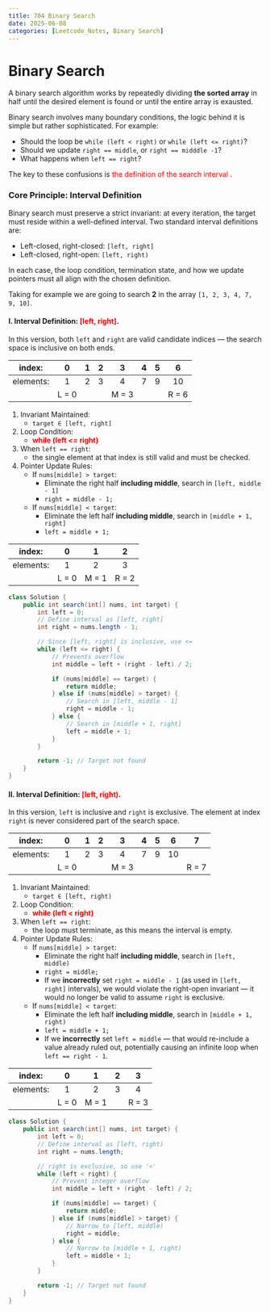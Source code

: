 ```yaml
---
title: 704 Binary Search
date: 2025-06-08
categories: [Leetcode_Notes, Binary Search]
---
```


# Binary Search
A binary search algorithm works by repeatedly dividing **the sorted array** in half until the desired element is found or until the entire array is exausted. 

Binary search involves many boundary conditions, the logic behind it is simple but rather sophisticated. For example:
- Should the loop be ```while (left < right)``` or ```while (left <= right)```?
- Should we update ```right == middle```, or ```right == midddle -1```? 
- What happens when ```left == right```?

The key to these confusions is <font color = red> the definition of the search interval </font>.



### Core Principle: Interval Definition
Binary search must preserve a strict invariant: at every iteration, the target must reside within a well-defined interval. Two standard interval definitions are:
- Left-closed, right-closed: ```[left, right]```
- Left-closed, right-open: ```[left, right)```

In each case, the loop condition, termination state, and how we update pointers must all align with the chosen definition.


Taking for example we are going to search **2** in the array ```[1, 2, 3, 4, 7, 9, 10]```.

#### I. Interval Definition: <font color = red> [left, right]</font>.
In this version, both ```left``` and ```right``` are valid candidate indices — the search space is inclusive on both ends.


   
|index:    | 0   | 1   | 2   | 3   | 4   | 5   |  6  | 
|  :--:    | :--:| :--:| :--:| :--:| :--:| :--:| :--:| 
|elements: | 1   | 2   | 3   | 4   | 7   |  9  |  10 |
|          |L = 0|      |     | M = 3    |     |     | R = 6|

  1. Invariant Maintained:
     - ```target ∈ [left, right]```
  2. Loop Condition:  
     - <font color = red> **while (left <= right)**</font>
  3. When ```left == right```:
     - the single element at that index is still valid and must be checked.
  5. Pointer Update Rules:
     - If ```nums[middle] > target```: 
       - Eliminate the right half **including middle**, search in ```[left, middle - 1]```
       - ```right = middle - 1;```
     - If ```nums[middle] < target```:
       - Eliminate the left half **including middle**, search in ```[middle + 1, right]```
       - ```left = middle + 1;```
  
| index:    | 0   | 1   | 2   |
|  :--:     | :--:| :--: | :--:|
|elements:  | 1   | 2    | 3   |
|           |L = 0| M = 1 | R = 2|


```java
class Solution {
    public int search(int[] nums, int target) {
        int left = 0;
        // Define interval as [left, right]
        int right = nums.length - 1; 

        // Since [left, right] is inclusive, use <=
        while (left <= right) { 
            // Prevents overflow
            int middle = left + (right - left) / 2; 

            if (nums[middle] == target) {
                return middle;
            } else if (nums[middle] > target) {
                // Search in [left, middle - 1]
                right = middle - 1; 
            } else {
                // Search in [middle + 1, right]
                left = middle + 1; 
            }
        }

        return -1; // Target not found
    }
}
```

#### II. Interval Definition: <font color = red> [left, right)</font>.
In this version, ```left``` is inclusive and ```right``` is exclusive. The element at index ```right``` is never considered part of the search space.

|index:    | 0   | 1   | 2   | 3   | 4   | 5   |  6  |  7  |
|  :--:    | :--:| :--:| :--:| :--:| :--:| :--:| :--:| :--:|
|elements: | 1   | 2   | 3   | 4   | 7   |  9  |  10 |     |
|          |L = 0|      |    | M = 3|    |     |      | R = 7|


  1. Invariant Maintained:
     - ```target ∈ [left, right)```
  2. Loop Condition:  
     - <font color = red> **while (left < right)**</font>
  3. When ```left == right```:
     - the loop must terminate, as this means the interval is empty.
  4. Pointer Update Rules:
     - If ```nums[middle] > target```: 
       - Eliminate the right half **including middle**, search in ```[left, middle)```
       - ```right = middle;```
       - If we **incorrectly** set ```right = middle - 1``` (as used in ```[left, right]``` intervals), we would violate the right-open invariant — it would no longer be valid to assume ```right``` is exclusive.
     - If ```nums[middle] < target```:
       - Eliminate the left half **including middle**, search in ```[middle + 1, right)```
       - ```left = middle + 1;```
       - If we **incorrectly** set ```left = middle``` — that would re-include a value already ruled out, potentially causing an infinite loop when ```left == right - 1```.


| index:    | 0   | 1   | 2   | 3    |
|  :--:     | :--:| :--: | :--:| :--:|
|elements:  | 1   | 2    | 3   |  4  |
|           |L = 0| M = 1|     | R = 3

```java
class Solution {
    public int search(int[] nums, int target) {
        int left = 0;
        // Define interval as [left, right)
        int right = nums.length; 

        // right is exclusive, so use '<'
        while (left < right) {   
            // Prevent integer overflow
            int middle = left + (right - left) / 2;

            if (nums[middle] == target) {
                return middle; 
            } else if (nums[middle] > target) {
                // Narrow to [left, middle)
                right = middle; 
            } else {
                // Narrow to [middle + 1, right)
                left = middle + 1; 
            }
        }

        return -1; // Target not found
    }
}

```




